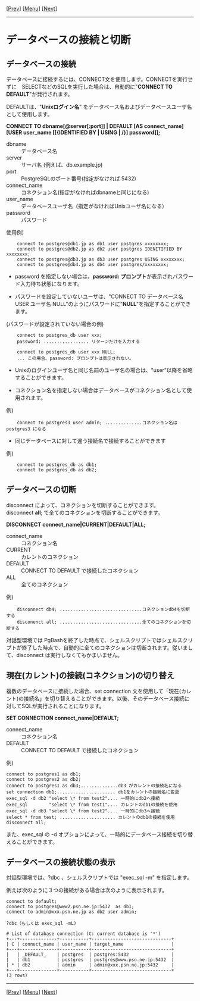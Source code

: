 [[Prev](./usage02-j.md)] [[Menu](./readme.md)] [[Next](./usage04-j.md)]

* * *

# データベースの接続と切断

## データベースの接続<a id="CONNECT" name="CONNECT">&nbsp;</a>

データベースに接続するには、CONNECT文を使用します。CONNECTを実行せずに　SELECTなどのSQLを実行した場合は、自動的に"**CONNECT TO DEFAULT**"が発行されます。  

DEFAULTは、"**Unixログイン名**" をデータベース名およびデータベースユーザ名として使用します。  

**CONNECT TO dbname\[@server\[:port\]\] | DEFAULT \[AS connect\_name\] \[USER user\_name \[\[{IDENTIFIED BY | USING | /}\] password\]\];**  

<dl>
    <dt>dbname</dt>
    <dd>データベース名</dd>
    <dt>server</dt>
    <dd>サーバ名 (例えば、db.example.jp)</dd>
    <dt>port</dt>
    <dd>PostgreSQLのポート番号(指定がなければ 5432)</dd>
    <dt>connect_name</dt>
    <dd>コネクション名(指定がなければdbnameと同じになる)</dd>
    <dt>user_name</dt>
    <dd>データベースユーザ名（指定がなければUnixユーザ名になる）</dd>
    <dt>password</dt>
    <dd>パスワード</dd>
</dl>

使用例)  

        connect to postgres@db1.jp as db1 user postgres xxxxxxxx;
        connect to postgres@db2.jp as db2 user postgres IDENITIFIED BY xxxxxxxx;
        connect to postgres@db3.jp as db3 user postgres USING xxxxxxxx;
        connect to postgres@db4.jp as db4 user postgres/xxxxxxxx;

+ password を指定しない場合は、**password: プロンプト**が表示されパスワード入力待ち状態になります。  

+ パスワードを設定していないユーザは、"CONNECT TO データベース名 USER ユーザ名 NULL"のようにパスワードに"**NULL**"を指定することができます。  

(パスワードが設定されていない場合の例)

        connect to postgres_db user xxx;  
        password: ................. リターンだけを入力する  

        connect to postgres_db user xxx NULL;  
        ... この場合、password: プロンプトは表示されない。  

+ Unixのログインユーザ名と同じ名前のユーザ名の場合は、"user"以降を省略することができます。  

+ コネクション名を指定しない場合はデータベースがコネクション名として使用されます。  

例)  

        connect to postgres3 user admin; ..............コネクション名は postgres3 になる  

+ 同じデータベースに対して違う接続名で接続することができます  

例)  

        connect to postgres_db as db1;  
        connect to postgres_db as db2;  

## データベースの切断<a id="DISCONNECT" name="DISCONNECT">&nbsp;</a>

disconnect によって、コネクションを切断することができます。  
disconnect **all**; で全てのコネクションを切断することができます。  

**DISCONNECT connect_name|CURRENT|DEFAULT|ALL;**

<dl>
    <dt>connect_name</dt>
    <dd>コネクション名</dd>
    <dt>CURRENT</dt>
    <dd>カレントのコネクション</dd>
    <dt>DEFAULT</dt>
    <dd>CONNECT TO DEFAULT で接続したコネクション</dd>
    <dt>ALL</dt>
    <dd>全てのコネクション</dd>
</dl>

例)

        disconnect db4; ...............................コネクションdb4を切断する
        disconenct all; ...............................全てのコネクションを切断する

対話型環境では PgBashを終了した時点で、シェルスクリプトではシェルスクリプトが終了した時点で、自動的に全てのコネクションは切断されます。従いまして、disconnect は実行しなくてもかまいません。  

## 現在(カレント)の接続(コネクション)の切り替え<a id="SETCONNECT" name="SETCONNECT">&nbsp;</a>

複数のデータベースに接続した場合、set connection 文を使用して「現在(カレント)の接続名」を切り替えることができます。以後、そのデータベース接続に対してSQLが実行されることになります。  

**SET CONNECTION connect_name|DEFAULT;**

<dl>
    <dt>connect_name</dt>
    <dd>コネクション名</dd>
    <dt>DEFAULT</dt>
    <dd>CONNECT TO DEFAULT で接続したコネクション</dd>
</dl>

例)

    connect to postgres1 as db1;
    connect to postgres2 as db2;
    connect to postgres1 as db3;..............db3 がカレントの接続名になる
    set connection db1;...................... db1をカレントの接続名に変更
    exec_sql -d db2 "select \* from test2".... 一時的にdb2へ接続
    exec_sql        "select \* from test1".... カレントのdb1の接続を使用
    exec_sql -d db3 "select \* from test2".... 一時的にdb3へ接続
    select * from test; ..................... カレントのdb1の接続を使用
    disconnect all;

また、exec_sql の -d オプションによって、一時的にデータベース接続を切り替えることができます。  

## データベースの接続状態の表示<a id="STATUS" name="STATUS">&nbsp;</a>

対話型環境では、?dbc 、シェルスクリプトでは "exec_sql -m" を指定します。  

例えば次のように３つの接続がある場合は次のように表示されます。

    connect to default;
    connect to postgres@www2.psn.ne.jp:5432  as db1;
    connect to admin@xxx.psn.ne.jp as db2 user admin;

    ?dbc（もしくは exec_sql -mL)

    # List of database connection (C: current database is '*')
    +---+--------------+-----------+------------------------------+
    | C | connect_name | user_name | target_name                  |
    +---+--------------+-----------+------------------------------+
    |   | _DEFAULT_    | postgres  | postgres:5432                |
    |   | db1          | postgres  | postgres@www.psn.ne.jp:5432  |
    | * | db2          | admin     | admin@xxx.psn.ne.jp:5432     |
    +---+--------------+-----------+------------------------------+
    (3 rows)

* * *

[[Prev](./usage02-j.md)] [[Menu](./readme.md)] [[Next](./usage04-j.md)]
